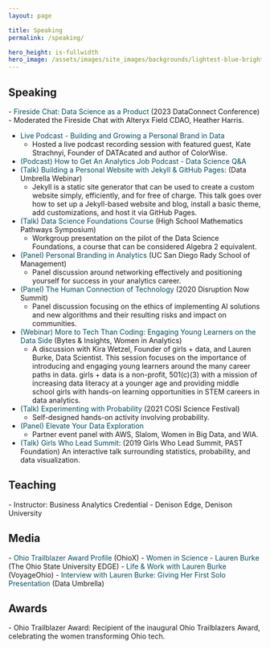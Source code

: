 ```yaml
---
layout: page

title: Speaking
permalink: /speaking/

hero_height: is-fullwidth
hero_image: /assets/images/site_images/backgrounds/lightest-blue-bright.png
---
```


<h2> Speaking </h2>
- <a href="" target="_blank" style="text-decoration: none; color:#02505d">Fireside Chat: Data Science as a Product</a> (2023 DataConnect Conference)
  - Moderated the Fireside Chat with Alteryx Field CDAO, Heather Harris.
  
- <a href="https://www.womeninanalytics.com/podcast-episodes/ep17" target="_blank" style="text-decoration: none; color:#02505d">Live Podcast - Building and Growing a Personal Brand in Data</a>
  - Hosted a live podcast recording session with featured guest, Kate Strachnyi, Founder of DATAcated and author of ColorWise.
- <a href="https://www.youtube.com/live/hd4P-5qQmGM" target="_blank" style="text-decoration: none; color:#02505d">(Podcast) How to Get An Analytics Job Podcast - Data Science Q&A</a>
- <a href="https://youtu.be/7SBXl94xNl8" target="_blank" style="text-decoration: none; color:#02505d">(Talk) Building a Personal Website with Jekyll & GitHub Pages</a>: (Data Umbrella Webinar)
  - Jekyll is a static site generator that can be used to create a custom website simply, efficiently, and for free of charge. This talk goes over how to set up a Jekyll-based website and blog, install a basic theme, add customizations, and host it via GitHub Pages.
- <a href="https://education.ohio.gov/Topics/Learning-in-Ohio/Mathematics/Resources-for-Mathematics/Math-Pathways#High%20School%20Mathematics%20Pathways%20Symposium" target="_blank" style="text-decoration: none; color:#02505d">(Talk) Data Science Foundations Course</a> (High School Mathematics Pathways Symposium)
  - Workgroup presentation on the pilot of the Data Science Foundations, a course that can be considered Algebra 2 equivalent.
- <span style="text-decoration: none; color:#02505d">(Panel) Personal Branding in Analytics</span> (UC San Diego Rady School of Management)
  - Panel discussion around networking effectively and positioning yourself for success in your analytics career.
- <span style="text-decoration: none; color:#02505d">(Panel) The Human Connection of Technology</span> (2020 Disruption Now Summit)
  - Panel discussion focusing on the ethics of implementing AI solutions and new algorithms and their resulting risks and impact on communities.
- <a href="https://youtu.be/gLKcdTkkqcc" target="_blank" style="text-decoration: none; color:#02505d">(Webinar) More to Tech Than Coding: Engaging Young Learners on the Data Side</a> (Bytes & Insights, Women in Analytics)
  - A discussion with Kira Wetzel, Founder of girls + data, and Lauren Burke, Data Scientist. This session focuses on the importance of introducing and engaging young learners around the many career paths in data. girls + data is a non-profit, 501(c)(3) with a mission of increasing data literacy at a younger age and providing middle school girls with hands-on learning opportunities in STEM careers in data analytics.
- <span style="text-decoration: none; color:#02505d">(Talk) Experimenting with Probability</span> (2021 COSI Science Festival)
  - Self-designed hands-on activity involving probability.
- <span style="text-decoration: none; color:#02505d">(Panel) Elevate Your Data Exploration</span>
  - Partner event panel with AWS, Slalom, Women in Big Data, and WIA.
- <span style="text-decoration: none; color:#02505d">(Talk) Girls Who Lead Summit</span>: (2019 Girls Who Lead Summit, PAST Foundation)
  An interactive talk surrounding statistics, probability, and data visualization.

<h2> Teaching </h2>
- Instructor: Business Analytics Credential - Denison Edge, Denison University 


<h2> Media </h2>
- <a href="https://www.ohiox.org/profiles/lauren-burke" target="_blank" style="text-decoration: none; color:#02505d">Ohio Trailblazer Award Profile</a> (OhioX)
- <a href="https://edge.ehe.osu.edu/2023/02/08/women-in-science-lauren-burke" target="_blank" style="text-decoration: none; color:#02505d">Women in Science - Lauren Burke</a> (The Ohio State University EDGE)
- <a href="https://voyageohio.com/interview/life-work-with-lauren-burke-of-worthington/" target="_blank" style="text-decoration: none; color:#02505d">Life & Work with Lauren Burke</a> (VoyageOhio)
- <a href="https://blog.dataumbrella.org/lburke" target="_blank" style="text-decoration: none; color:#02505d">Interview with Lauren Burke: Giving Her First Solo Presentation</a> (Data Umbrella)


<h2> Awards </h2>
- Ohio Trailblazer Award: Recipient of the inaugural Ohio Trailblazers Award, celebrating the women transforming Ohio tech.
